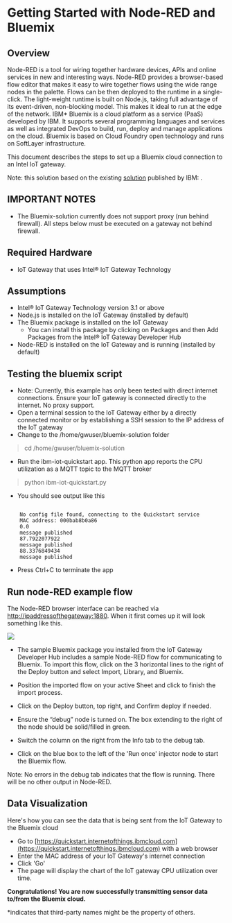# Getting Started with Node-RED and Bluemix #
<cr> 

## Overview ##
Node-RED is a tool for wiring together hardware devices, APIs and online services in new and interesting ways. Node-RED provides a browser-based flow editor that makes it easy to wire together flows using the wide range nodes in the palette. Flows can be then deployed to the runtime in a single-click. The light-weight runtime is built on Node.js, taking full advantage of its event-driven, non-blocking model. This makes it ideal to run at the edge of the network.  IBM* Bluemix is a cloud platform as a service (PaaS) developed by IBM. It supports several programming languages and services as well as integrated DevOps to build, run, deploy and manage applications on the cloud. Bluemix is based on Cloud Foundry open technology and runs on SoftLayer infrastructure.

This document describes the steps to set up a Bluemix cloud connection to an Intel IoT gateway.
	
Note: this solution based on the existing [solution](https://developer.ibm.com/recipes/tutorials/connect-an-intel-iot-gateway-to-iot-foundation) published by IBM: .
	
## IMPORTANT NOTES ##
-	The Bluemix-solution currently does not support proxy (run behind firewall).  All steps below must be executed on a gateway not behind firewall.
  
## Required Hardware ##
-   IoT Gateway that uses Intel® IoT Gateway Technology

## Assumptions ##
-   Intel® IoT Gateway Technology version 3.1 or above
-   Node.js is installed on the IoT Gateway (installed by default)
-   The Bluemix package is installed on the IoT Gateway
	- You can install this package by clicking on Packages and then Add Packages from the Intel® IoT Gateway Developer Hub
-   Node-RED is installed on the IoT Gateway and is running (installed by default)


## Testing the bluemix script ##
-	Note: Currently, this example has only been tested with direct internet connections.  Ensure your IoT gateway is connected directly to the internet.  No proxy support.
-	Open a terminal session to the IoT Gateway either by a directly connected monitor or by establishing a SSH session to the IP address of the IoT gateway	
-	Change to the /home/gwuser/bluemix-solution folder

> cd /home/gwuser/bluemix-solution
 
-	Run the ibm-iot-quickstart app.  This python app reports the CPU utilization as a MQTT topic to the MQTT broker

> python ibm-iot-quickstart.py

-	You should see output like this

```

	No config file found, connecting to the Quickstart service
	MAC address: 000bab8b0a86
	0.0
	message published
	87.7922077922
	message published
	88.3376849434
	message published
```

-	Press Ctrl+C to terminate the app 

## Run node-RED example flow ##
The Node-RED browser interface can be reached via
<http://ipaddressofthegateway:1880>. When it first comes up it will look
something like this.

![](http://msbreton-iotwb1.fm.intel.com/root/iotg_recipes/raw/master/Getting%20Started%20With%20Node-Red%20and%20Bluemix/images/image1.png)

- The sample Bluemix package you installed from the IoT Gateway Developer Hub includes a sample Node-RED flow for communicating to Bluemix.  To import this flow, click on the 3 horizontal lines to the right of the
Deploy button and select Import, Library, and Bluemix.

- Position the imported flow on your active Sheet and click to finish the import process.

- Click on the Deploy button, top right, and Confirm deploy if needed.
- Ensure the “debug” node is turned on. The box extending to the right of the node should be solid/filled in green.
- Switch the column on the right from the Info tab to the debug tab.
- Click on the blue box to the left of the 'Run once' injector node to start the Bluemix flow.
   	
Note: No errors in the debug tab indicates that the flow is running.  There will be no other output in Node-RED.

## Data Visualization ##
Here's how you can see the data that is being sent from the IoT Gateway to the Bluemix cloud

- Go to [https://quickstart.internetofthings.ibmcloud.com](https://quickstart.internetofthings.ibmcloud.com) with a web browser
- Enter the MAC address of your IoT Gateway's internet connection
- Click 'Go'
- The page will display the chart of the IoT gateway CPU utilization over time.

**Congratulations!  You are now successfully transmitting sensor data to/from the Bluemix cloud.**

*indicates that third-party names might be the property of others.